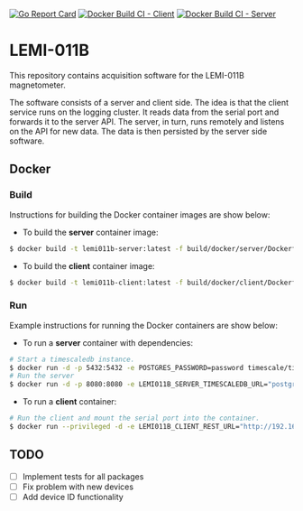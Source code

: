 [![Go Report Card](https://goreportcard.com/badge/github.com/sss-eda/lemi-011b)](https://goreportcard.com/report/github.com/sss-eda/lemi-011b)
[![Docker Build CI - Client](https://github.com/sss-eda/lemi-011b/actions/workflows/client.yml/badge.svg?branch=main)](https://github.com/sss-eda/lemi-011b/actions/workflows/client.yml)
[![Docker Build CI - Server](https://github.com/sss-eda/lemi-011b/actions/workflows/server.yml/badge.svg?branch=main)](https://github.com/sss-eda/lemi-011b/actions/workflows/server.yml)

# LEMI-011B
This repository contains acquisition software for the LEMI-011B magnetometer.

The software consists of a server and client side. The idea is that the client service runs on the logging cluster. It reads data from the serial port and forwards it to the server API. The server, in turn, runs remotely and listens on the API for new data. The data is then persisted by the server side software.

## Docker
### Build
Instructions for building the Docker container images are show below:

- To build the **server** container image:
```bash
$ docker build -t lemi011b-server:latest -f build/docker/server/Dockerfile .
```
- To build the **client** container image:
```bash
$ docker build -t lemi011b-client:latest -f build/docker/client/Dockerfile .
```

### Run
Example instructions for running the Docker containers are show below:

- To run a **server** container with dependencies:
```bash
# Start a timescaledb instance.
$ docker run -d -p 5432:5432 -e POSTGRES_PASSWORD=password timescale/timescaledb:latest-pg12
# Run the server
$ docker run -d -p 8080:8080 -e LEMI011B_SERVER_TIMESCALEDB_URL="postgres://postgres:password@192.168.0.1:5432/lemi011b" lemi011b-server
```
- To run a **client** container:
```bash
# Run the client and mount the serial port into the container.
$ docker run --privileged -d -e LEMI011B_CLIENT_REST_URL="http://192.168.0.1:8080" -v /dev/ttyUSB0:/dev/ttyUSB0 lemi011b-client
```

## TODO
- [ ] Implement tests for all packages
- [ ] Fix problem with new devices
- [ ] Add device ID functionality
